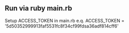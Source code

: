 ## Run via ruby main.rb
Setup ACCESS_TOKEN in main.rb e.q. ACCESS_TOKEN = '5d50352999913faf5531fc8f34cf99fdsa36adf814cff6'
